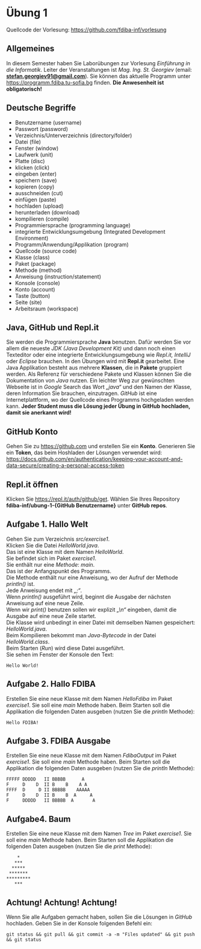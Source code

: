 # Übung 1
Quellcode der Vorlesung: https://github.com/fdiba-inf/vorlesung

## Allgemeines
In diesem Semester haben Sie Laborübungen zur Vorlesung _Einführung in die Informatik_. 
Leiter der Veranstaltungen ist _Mag. Ing. St. Georgiev_ (email: **stefan.georgiev91@gmail.com**). 
Sie können das aktuelle Programm unter https://programm.fdiba.tu-sofia.bg finden. 
**Die Anwesenheit ist obligatorisch!**

## Deutsche Begriffe
* Benutzername (username)
* Passwort (password)
* Verzeichnis/Unterverzeichnis (directory/folder)
* Datei (file)
* Fenster (window)
* Laufwerk (unit)
* Platte (disc)
* klicken (click)
* eingeben (enter)
* speichern (save)
* kopieren (copy)
* ausschneiden (cut)
* einfügen (paste)
* hochladen (upload)
* herunterladen (download)
* kompilieren (compile)
* Programmiersprache (programming language)
* integrierte Entwicklungsumgebung (Integrated Development Environment)
* Programm/Anwendung/Applikation (program)
* Quellcode (source code)
* Klasse (class)
* Paket (package)
* Methode (method)
* Anweisung (instruction/statement)
* Konsole (console)
* Konto (account)
* Taste (button)
* Seite (site)
* Arbeitsraum (workspace)

## Java, GitHub und Repl.it
Sie werden die Programmiersprache **Java** benutzen. 
Dafür werden Sie vor allem die neueste _JDK (Java Development Kit)_ und dann noch einen Texteditor oder eine integrierte Entwicklungsumgebung wie _Repl.it, IntelliJ_ oder _Eclipse_ brauchen. 
In den Übungen wird mit **Repl.it** gearbeitet.
Eine Java Applikation besteht aus mehrere **Klassen**, die in **Pakete** gruppiert werden. 
Als Referenz für verschiedene Pakete und Klassen können Sie die Dokumentation von _Java_ nutzen. 
Ein leichter Weg zur gewünschten Webseite ist in _Google_ Search das Wort _„java“_ und den Namen der Klasse, deren Information Sie brauchen, einzutragen. 
_GitHub_ ist eine Internetplattform, wo der Quellcode eines Programms hochgeladen werden kann. 
**Jeder Student muss die Lösung jeder Übung in GitHub hochladen, damit sie anerkannt wird!**

## GitHub Konto
Gehen Sie zu https://github.com und erstellen Sie ein **Konto**. Generieren Sie ein **Token**, das beim Hoshladen der Lösungen verwendet wird: https://docs.github.com/en/authentication/keeping-your-account-and-data-secure/creating-a-personal-access-token

## Repl.it öffnen
Klicken Sie https://repl.it/auth/github/get. Wählen Sie Ihres Repository **fdiba-inf/ubung-1-{GitHub Benutzername}** unter **GitHub repos**.

## Aufgabe 1. Hallo Welt
Gehen Sie zum Verzeichnis _src/exercise1_.\
Klicken Sie die Datei _HelloWorld.java_. \
Das ist eine Klasse mit dem Namen _HelloWorld_. \
Sie befindet sich im Paket _exercise1_. \
Sie enthält nur eine _Methode_: _main_. \
Das ist der Anfangspunkt des Programms. \
Die Methode enthält nur eine Anweisung, wo der Aufruf der Methode _println()_ ist. \
Jede Anweisung endet mit _„;“_. \
Wenn _println()_ ausgeführt wird, beginnt die Ausgabe der nächsten Anweisung auf eine neue Zeile. \
Wenn wir _print()_ benutzen sollen wir explizit _„\n“_ eingeben, damit die Ausgabe auf eine neue Zeile startet. \
Die Klasse wird unbedingt in einer Datei mit demselben Namen gespeichert: _HelloWorld.java_. \
Beim Kompilieren bekommt man _Java-Bytecode_ in der Datei _HelloWorld.class_. \
Beim Starten (_Run_) wird diese Datei ausgeführt. \
Sie sehen im Fenster der Konsole den Text:
``` 
Hello World!
``` 
## Aufgabe 2. Hallo FDIBA
Erstellen Sie eine neue Klasse mit dem Namen _HelloFdiba_ im Paket _exercise1_. Sie soll eine _main_ Methode haben. Beim Starten soll die Applikation die folgenden Daten ausgeben (nutzen Sie die _println_ Methode):
``` 
Hello FDIBA!
``` 
## Aufgabe 3. FDIBA Ausgabe
Erstellen Sie eine neue Klasse mit dem Namen _FdibaOutput_ im Paket _exercise1_. Sie soll eine _main_ Methode haben. Beim Starten soll die Applikation die folgenden Daten ausgeben (nutzen Sie die _println_ Methode):
``` 
FFFFF DDDDD   II BBBBB      A
F     D    D  II B    B    A A
FFFF  D     D II BBBBB    AAAAA
F     D    D  II B    B  A     A
F     DDDDD   II BBBBB  A       A
``` 
## Aufgabe4. Baum
Erstellen Sie eine neue Klasse mit dem Namen _Tree_ im Paket _exercise1_. Sie soll eine _main_ Methode haben. Beim Starten soll die Applikation die folgenden Daten ausgeben (nutzen Sie die _print_ Methode):
``` 
    *
   ***
  *****
 *******
*********
   ***
``` 
## Achtung! Achtung! Achtung!
Wenn Sie alle Aufgaben gemacht haben, sollen Sie die Lösungen in _GitHub_ hochladen. Geben Sie in der Konsole folgenden Befehl ein:
``` 
git status && git pull && git commit -a -m "Files updated" && git push && git status
```


